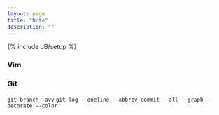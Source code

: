 ```yaml
---
layout: page
title: "Note"
description: ""
---
```

{% include JB/setup %}

### Vim


### Git

`git branch -avv`
`git log --oneline --abbrev-commit --all --graph --decorate --color`
